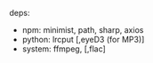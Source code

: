 deps:
- npm: minimist, path, sharp, axios
- python: lrcput [,eyeD3 (for MP3)]
- system: ffmpeg, [,flac]

